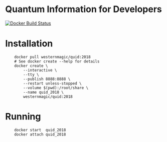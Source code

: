 # Quantum Information for Developers
[![Docker Build Status](https://img.shields.io/docker/build/westernmagic/quid.svg)](https://hub.docker.com/r/westernmagic/quid/)

# Installation
```
	docker pull westernmagic/quid:2018
	# See docker create --help for details
	docker create \
		--interactive \
		--tty \
		--publish 8888:8888 \
		--restart unless-stopped \
		--volume $(pwd):/root/share \
		--name quid_2018 \
		westernmagic/quid:2018
```

# Running
```
	docker start  quid_2018
	docker attach quid_2018
```
